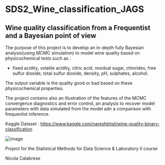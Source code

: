# SDS2_Wine_classification_JAGS

## Wine quality classification from a Frequentist and a Bayesian point of view

The purpose of this project is to develop an in-depth fully Bayesian analysis(using MCMC simulation) to model wine quality based on physicochemical tests such as :
- fixed acidity, volatile acidity, citric acid, residual sugar, chlorides, free sulfur dioxide, total sulfur dioxide, density, pH, sulphates, alcohol.

The output variable is the quality good or bad based on these physicochemical properties. 

The project contains also an illustration of the features of the MCMC convergence diagnostics and error control, an analysis to recover model parameters with data simulated from the model adn a comparison with frequentist inference.

Kaggle Dataset : https://www.kaggle.com/nareshbhat/wine-quality-binary-classification

![image](https://www.universitapopolaredicremona.it/wp-content/uploads/2020/01/VINO-3.jpg)

Project for the Statistical Methods for  Data Science & Laboratory II course

Nicola Calabrese
